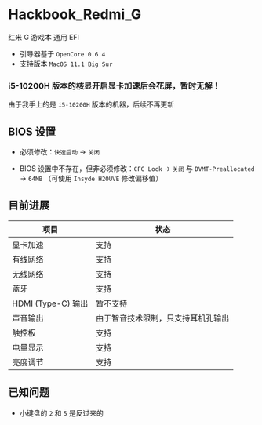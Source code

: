 # Hackbook_Redmi_G

红米 G 游戏本 通用 EFI

- 引导器基于 `OpenCore 0.6.4`
- 支持版本 `MacOS 11.1 Big Sur `

### i5-10200H 版本的核显开启显卡加速后会花屏，暂时无解！

由于我手上的是 `i5-10200H` 版本的机器，后续不再更新

## BIOS 设置

- 必须修改：`快速启动` -> `关闭`

- BIOS 设置中不存在，但非必须修改：`CFG Lock` -> `关闭` 与 `DVMT-Preallocated` -> `64MB` （可使用 `Insyde H2OUVE` 修改偏移值）

## 目前进展

| 项目 | 状态 |
| ---- | ---- |
| 显卡加速 | 支持 |
| 有线网络 | 支持 |
| 无线网络 | 支持 |
| 蓝牙 | 支持 |
| HDMI (Type-C) 输出 | 暂不支持 |
| 声音输出 | 由于智音技术限制，只支持耳机孔输出 |
| 触控板 | 支持 |
| 电量显示 | 支持 |
| 亮度调节 | 支持 |

## 已知问题

- 小键盘的 `2` 和 `5` 是反过来的

